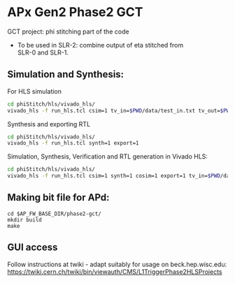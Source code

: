 # APx Gen2 Phase2 GCT

GCT project: phi stitching part of the code
- To be used in SLR-2: combine output of eta stitched from  
  SLR-0 and  SLR-1.

## Simulation and Synthesis:

For HLS simulation
```bash
cd phiStitch/hls/vivado_hls/
vivado_hls -f run_hls.tcl csim=1 tv_in=$PWD/data/test_in.txt tv_out=$PWD/data/test_out.txt tv_ref=$PWD/data/test_out_ref.txt
```

Synthesis and exporting RTL
```bash
cd phiStitch/hls/vivado_hls/
vivado_hls -f run_hls.tcl synth=1 export=1

```
Simulation, Synthesis, Verification and RTL generation in Vivado HLS:
```bash
cd phiStitch/hls/vivado_hls/
vivado_hls -f run_hls.tcl csim=1 synth=1 cosim=1 export=1 tv_in=$PWD/data/test_in.txt tv_out=$PWD/data/test_out.txt tv_ref=$PWD/data/test_out_ref.txt
```

## Making bit file for APd:
```
cd $AP_FW_BASE_DIR/phase2-gct/
mkdir build
make
```

## GUI access
 
Follow instructions at twiki - adapt suitably for usage on beck.hep.wisc.edu:
https://twiki.cern.ch/twiki/bin/viewauth/CMS/L1TriggerPhase2HLSProjects
